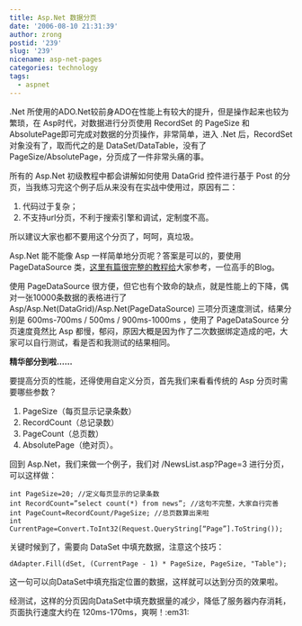 ```yaml
---
title: Asp.Net 数据分页
date: '2006-08-10 21:31:39'
author: zrong
postid: '239'
slug: '239'
nicename: asp-net-pages
categories: technology
tags:
  - aspnet
---
```


.Net 所使用的ADO.Net较前身ADO在性能上有较大的提升，但是操作起来也较为繁琐，在 Asp时代，对数据进行分页使用 RecordSet 的 PageSize 和 AbsolutePage即可完成对数据的分页操作，非常简单，进入 .Net 后，RecordSet 对象没有了，取而代之的是 DataSet/DataTable，没有了 PageSize/AbsolutePage，分页成了一件非常头痛的事。

所有的 Asp.Net 初级教程中都会讲解如何使用 DataGrid 控件进行基于 Post 的分页，当我练习完这个例子后从来没有在实战中使用过，原因有二：

1.  代码过于复杂；
2.  不支持url分页，不利于搜索引擎和调试，定制度不高。

所以建议大家也都不要用这个分页了，呵呵，真垃圾。

Asp.Net 能不能像 Asp 一样简单地分页呢？答案是可以的，要使用 PageDataSource 类，[这里有篇很完整的教程给](http://www.bksite.com/blog/42.shtml)大家参考，一位高手的Blog。

使用 PageDataSource 很方便，但它也有个致命的缺点，就是性能上的下降，偶对一张10000条数据的表格进行了 Asp/Asp.Net(DataGrid)/Asp.Net(PageDataSource) 三项分页速度测试，结果分别是 600ms-700ms / 500ms / 900ms-1000ms ，使用了 PageDataSource 分页速度竟然比 Asp 都慢，郁闷，原因大概是因为作了二次数据绑定造成的吧，大家可以自行测试，看是否和我测试的结果相同。

**精华部分到啦……**<!--more-->

要提高分页的性能，还得使用自定义分页，首先我们来看看传统的 Asp 分页时需要哪些参数？

1.  PageSize（每页显示记录条数）
2.  RecordCount（总记录数）
3.  PageCount（总页数）
4.  AbsolutePage（绝对页）。

回到 Asp.Net，我们来做一个例子，我们对 /NewsList.asp?Page=3
进行分页，可以这样做：

``` cshape
int PageSize=20; //定义每页显示的记录条数
int RecordCount=”select count(*) from news”; //这句不完整，大家自行完善
int PageCount=RecordCount/PageSize; //总页数算出来啦
int CurrentPage=Convert.ToInt32(Request.QueryString[“Page”].ToString());
```

关键时候到了，需要向 DataSet 中填充数据，注意这个技巧：

``` cshape
dAdapter.Fill(dSet, (CurrentPage - 1) * PageSize, PageSize, "Table");
```

这一句可以向DataSet中填充指定位置的数据，这样就可以达到分页的效果啦。

经测试，这样的分页因向DataSet中填充数据量的减少，降低了服务器内存消耗，页面执行速度大约在
120ms-170ms，爽啊！:em31:
